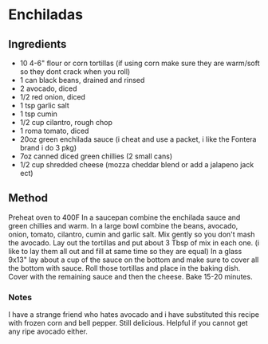# Enchiladas

## Ingredients

* 10 4-6" flour or corn tortillas (if using corn make sure they are warm/soft so they dont crack when you roll)
* 1 can black beans, drained and rinsed
* 2 avocado, diced
* 1/2 red onion, diced
* 1 tsp garlic salt
* 1 tsp cumin
* 1/2 cup cilantro, rough chop
* 1 roma tomato, diced
* 20oz green enchilada sauce (i cheat and use a packet, i like the Fontera brand i do 3 pkg)
* 7oz canned diced green chillies (2 small cans)
* 1/2 cup shredded cheese (mozza cheddar blend or add a jalapeno jack ect)

## Method

Preheat oven to 400F
In a saucepan combine the enchilada sauce and green chillies and warm.
In a large bowl combine the beans, avocado, onion, tomato, cilantro, cumin and garlic salt.
Mix gently so you don't mash the avocado.
Lay out the tortillas and put about 3 Tbsp of mix in each one. (i like to lay them all out and fill at same time so they are equal)
In a glass 9x13" lay about a cup of the sauce on the bottom and make sure to cover all the bottom with sauce.
Roll those tortillas and place in the baking dish.
Cover with the remaining sauce and then the cheese.
Bake 15-20 minutes.

### Notes

I have a strange friend who hates avocado and i have substituted this recipe with frozen corn and bell pepper. Still delicious. 
Helpful if you cannot get any ripe avocado either.
